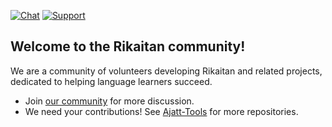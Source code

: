[![Chat](https://img.shields.io/badge/chat-join-green?style=for-the-badge&logo=Telegram&logoColor=green)](https://tatsumoto.neocities.org/blog/join-our-community.html)
[![Support](https://img.shields.io/badge/support-developer-orange?style=for-the-badge&logo=Patreon&logoColor=orange)](https://tatsumoto.neocities.org/blog/donating-to-tatsumoto.html)

## Welcome to the Rikaitan community!

We are a community of volunteers developing Rikaitan and related projects, dedicated to helping language learners succeed.

* Join [our community](https://tatsumoto.neocities.org/blog/join-our-community.html) for more discussion.
* We need your contributions! See [Ajatt-Tools](https://github.com/Ajatt-Tools) for more repositories.
